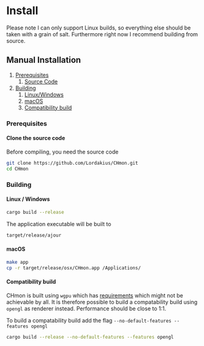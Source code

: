 # Install

Please note I can only support Linux builds, so everything else should be taken with a grain of salt.
Furthermore right now I recommend building from source.


## Manual Installation

1. [Prerequisites](#prerequisites)
   1. [Source Code](#clone-the-source-code)
2. [Building](#building)
   1. [Linux/Windows](#linux--windows)
   2. [macOS](#macos)
   3. [Compatibility build](#compatibility-build)

### Prerequisites

#### Clone the source code

Before compiling, you need the source code

```sh
git clone https://github.com/Lordakius/CHmon.git
cd CHmon 
```

### Building

#### Linux / Windows

```sh
cargo build --release
```

The application executable will be built to

```sh
target/release/ajour
```

#### macOS

```sh
make app
cp -r target/release/osx/CHmon.app /Applications/
```

#### Compatibility build

CHmon is built using `wgpu` which has [requirements](https://github.com/gfx-rs/wgpu#supported-platforms)
which might not be achievable by all.
It is therefore possible to build a compatability build using `opengl`
as renderer instead. Performance should be close to 1:1.

To build a compatability build add the flag `--no-default-features --features opengl`

```sh
cargo build --release --no-default-features --features opengl
```
